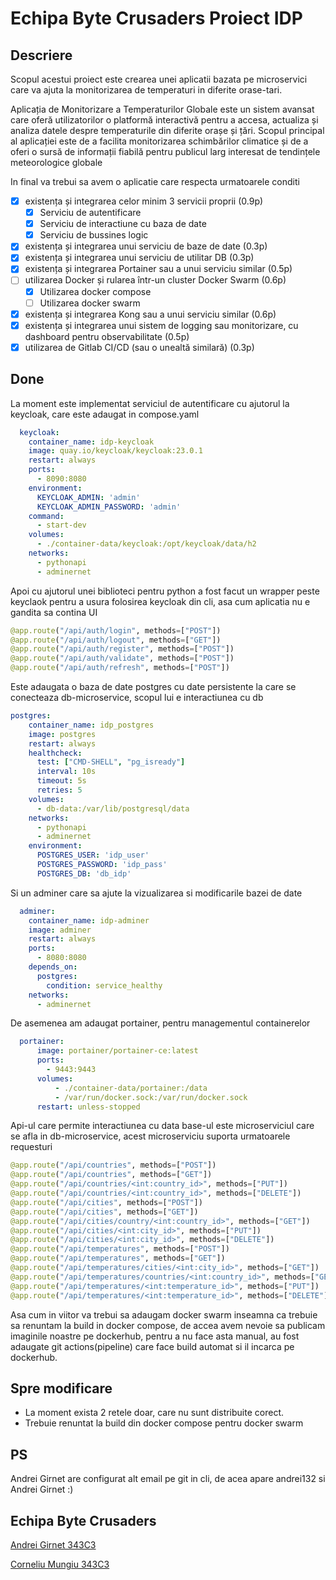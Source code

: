 # Echipa Byte Crusaders Proiect IDP

## Descriere
Scopul acestui proiect este crearea unei aplicatii bazata pe microservici care va ajuta la monitorizarea de temperaturi in diferite orase-tari.

Aplicația de Monitorizare a Temperaturilor Globale este un sistem avansat care oferă utilizatorilor o platformă interactivă pentru a accesa, actualiza și analiza datele despre temperaturile din diferite orașe și țări. Scopul principal al aplicației este de a facilita monitorizarea schimbărilor climatice și de a oferi o sursă de informații fiabilă pentru publicul larg interesat de tendințele meteorologice globale

In final va trebui sa avem o aplicatie care respecta urmatoarele conditi

- [X] existența și integrarea celor minim 3 servicii proprii (0.9p)
    - [X] Serviciu de autentificare
    - [X] Serviciu de interactiune cu baza de date 
    - [X] Serviciu de bussines logic
- [X] existența și integrarea unui serviciu de baze de date (0.3p)
- [X] existența și integrarea unui serviciu de utilitar DB (0.3p)
- [X] existența și integrarea Portainer sau a unui serviciu similar (0.5p)
- [ ] utilizarea Docker și rularea într-un cluster Docker Swarm (0.6p)
  - [X] Utilizarea docker compose
  - [ ] Utilizarea docker swarm
- [X] existența și integrarea Kong sau a unui serviciu similar (0.6p)
- [X] existența și integrarea unui sistem de logging sau monitorizare, cu dashboard pentru observabilitate (0.5p)
- [X] utilizarea de Gitlab CI/CD (sau o unealtă similară) (0.3p)

## Done
La moment este implementat serviciul de autentificare cu ajutorul la keycloak, care este adaugat in compose.yaml
```yaml
  keycloak:
    container_name: idp-keycloak
    image: quay.io/keycloak/keycloak:23.0.1
    restart: always
    ports:
      - 8090:8080
    environment:
      KEYCLOAK_ADMIN: 'admin'
      KEYCLOAK_ADMIN_PASSWORD: 'admin'
    command:
      - start-dev
    volumes:
      - ./container-data/keycloak:/opt/keycloak/data/h2
    networks:
      - pythonapi
      - adminernet
```
Apoi cu ajutorul unei biblioteci pentru python a fost facut un wrapper peste keyclaok pentru a usura folosirea keycloak din cli, asa cum aplicatia nu e gandita sa contina UI
```python
@app.route("/api/auth/login", methods=["POST"])
@app.route("/api/auth/logout", methods=["GET"])
@app.route("/api/auth/register", methods=["POST"])
@app.route("/api/auth/validate", methods=["POST"])
@app.route("/api/auth/refresh", methods=["POST"])
```

Este adaugata o baza de date postgres cu date persistente la care se conecteaza db-microservice, scopul lui e interactiunea cu db
```yaml
postgres:
    container_name: idp_postgres
    image: postgres
    restart: always
    healthcheck:
      test: ["CMD-SHELL", "pg_isready"]
      interval: 10s
      timeout: 5s
      retries: 5
    volumes:
      - db-data:/var/lib/postgresql/data
    networks:
      - pythonapi
      - adminernet
    environment:
      POSTGRES_USER: 'idp_user'
      POSTGRES_PASSWORD: 'idp_pass'
      POSTGRES_DB: 'db_idp'
```
Si un adminer care sa ajute la vizualizarea si modificarile bazei de date
```yaml
  adminer:
    container_name: idp-adminer
    image: adminer
    restart: always
    ports:
      - 8080:8080
    depends_on: 
      postgres:
        condition: service_healthy
    networks:
      - adminernet
```

De asemenea am adaugat portainer, pentru managementul containerelor
```yaml
  portainer:
      image: portainer/portainer-ce:latest
      ports:
        - 9443:9443
      volumes:
          - ./container-data/portainer:/data
          - /var/run/docker.sock:/var/run/docker.sock
      restart: unless-stopped
```

Api-ul care permite interactiunea cu data base-ul este microserviciul care se afla in db-microservice, acest microserviciu suporta urmatoarele requesturi
```python
@app.route("/api/countries", methods=["POST"])
@app.route("/api/countries", methods=["GET"])
@app.route("/api/countries/<int:country_id>", methods=["PUT"])
@app.route("/api/countries/<int:country_id>", methods=["DELETE"])
@app.route("/api/cities", methods=["POST"])
@app.route("/api/cities", methods=["GET"])
@app.route("/api/cities/country/<int:country_id>", methods=["GET"])
@app.route("/api/cities/<int:city_id>", methods=["PUT"])
@app.route("/api/cities/<int:city_id>", methods=["DELETE"])
@app.route("/api/temperatures", methods=["POST"])
@app.route("/api/temperatures", methods=["GET"])
@app.route("/api/temperatures/cities/<int:city_id>", methods=["GET"])
@app.route("/api/temperatures/countries/<int:country_id>", methods=["GET"])
@app.route("/api/temperatures/<int:temperature_id>", methods=["PUT"])
@app.route("/api/temperatures/<int:temperature_id>", methods=["DELETE"])
```

Asa cum in viitor va trebui sa adaugam docker swarm inseamna ca trebuie sa renuntam la build in docker compose, de accea avem nevoie sa publicam imaginile noastre pe dockerhub, pentru a nu face asta manual, au fost adaugate git actions(pipeline) care face build automat si il incarca pe dockerhub.

## Spre modificare
* La moment exista 2 retele doar, care nu sunt distribuite corect.
* Trebuie renuntat la build din docker compose pentru docker swarm

## PS
Andrei Girnet are configurat alt email pe git in cli, de acea apare andrei132 si Andrei Girnet :)

## Echipa Byte Crusaders
[Andrei Girnet 343C3](https://github.com/andrei132)

[Corneliu Mungiu 343C3](https://github.com/CorneliuMungiu)